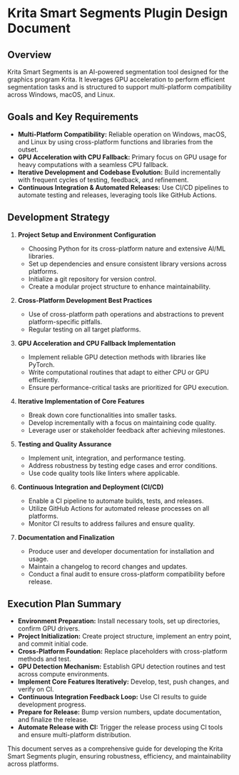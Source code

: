 # Krita Smart Segments Plugin Design Document

## Overview
Krita Smart Segments is an AI-powered segmentation tool designed for the graphics program Krita. It leverages GPU acceleration to perform efficient segmentation tasks and is structured to support multi-platform compatibility across Windows, macOS, and Linux.

## Goals and Key Requirements

- **Multi-Platform Compatibility:** Reliable operation on Windows, macOS, and Linux by using cross-platform functions and libraries from the outset.
- **GPU Acceleration with CPU Fallback:** Primary focus on GPU usage for heavy computations with a seamless CPU fallback.
- **Iterative Development and Codebase Evolution:** Build incrementally with frequent cycles of testing, feedback, and refinement.
- **Continuous Integration & Automated Releases:** Use CI/CD pipelines to automate testing and releases, leveraging tools like GitHub Actions.

## Development Strategy
1. **Project Setup and Environment Configuration**
    - Choosing Python for its cross-platform nature and extensive AI/ML libraries.
    - Set up dependencies and ensure consistent library versions across platforms.
    - Initialize a git repository for version control.
    - Create a modular project structure to enhance maintainability.
    
2. **Cross-Platform Development Best Practices**
    - Use of cross-platform path operations and abstractions to prevent platform-specific pitfalls.
    - Regular testing on all target platforms.

3. **GPU Acceleration and CPU Fallback Implementation**
    - Implement reliable GPU detection methods with libraries like PyTorch.
    - Write computational routines that adapt to either CPU or GPU efficiently.
    - Ensure performance-critical tasks are prioritized for GPU execution.

4. **Iterative Implementation of Core Features**
    - Break down core functionalities into smaller tasks.
    - Develop incrementally with a focus on maintaining code quality.
    - Leverage user or stakeholder feedback after achieving milestones.

5. **Testing and Quality Assurance**
    - Implement unit, integration, and performance testing.
    - Address robustness by testing edge cases and error conditions.
    - Use code quality tools like linters where applicable.

6. **Continuous Integration and Deployment (CI/CD)**
    - Enable a CI pipeline to automate builds, tests, and releases.
    - Utilize GitHub Actions for automated release processes on all platforms.
    - Monitor CI results to address failures and ensure quality.

7. **Documentation and Finalization**
    - Produce user and developer documentation for installation and usage.
    - Maintain a changelog to record changes and updates.
    - Conduct a final audit to ensure cross-platform compatibility before release.

## Execution Plan Summary
- **Environment Preparation:** Install necessary tools, set up directories, confirm GPU drivers.
- **Project Initialization:** Create project structure, implement an entry point, and commit initial code.
- **Cross-Platform Foundation:** Replace placeholders with cross-platform methods and test.
- **GPU Detection Mechanism:** Establish GPU detection routines and test across compute environments.
- **Implement Core Features Iteratively:** Develop, test, push changes, and verify on CI.
- **Continuous Integration Feedback Loop:** Use CI results to guide development progress.
- **Prepare for Release:** Bump version numbers, update documentation, and finalize the release.
- **Automate Release with CI:** Trigger the release process using CI tools and ensure multi-platform distribution.

This document serves as a comprehensive guide for developing the Krita Smart Segments plugin, ensuring robustness, efficiency, and maintainability across platforms.

